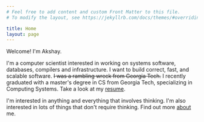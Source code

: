 ```yaml
---
# Feel free to add content and custom Front Matter to this file.
# To modify the layout, see https://jekyllrb.com/docs/themes/#overriding-theme-defaults

title: Home
layout: page
---
```


Welcome! I'm Akshay.

I'm a computer scientist interested in working on systems software, databases, compilers and infrastructure. I want to build correct, fast, and scalable software. ~~I was a rambling wreck from Georgia Tech.~~ I recently graduated with a master's degree in CS from Georgia Tech, specializing in Computing Systems. Take a look at my [resume](https://drive.google.com/file/d/1lDEYajvxcl96x1H4cHi3-1PPJX0JLOMH/view?usp=sharing).


I'm interested in anything and everything that involves thinking. I'm also interested in lots of things that don't require thinking. Find out more [about](/about) me.
